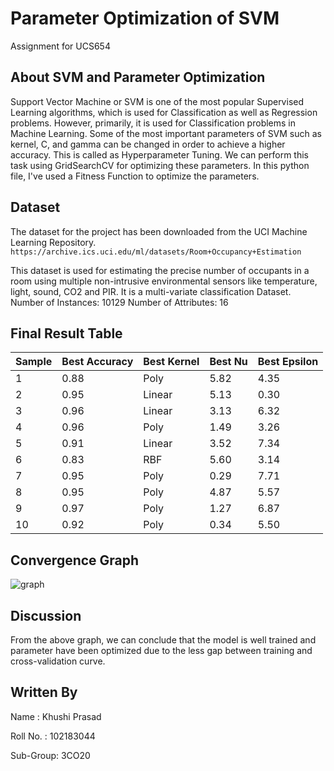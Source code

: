 # Parameter Optimization of SVM
Assignment for UCS654

## About SVM and Parameter Optimization

Support Vector Machine or SVM is one of the most popular Supervised Learning algorithms, which is used for Classification as well as Regression problems. However, primarily, it is used for Classification problems in Machine Learning.
Some of the most important parameters of SVM such as kernel, C, and gamma can be changed in order to achieve a higher accuracy. This is called as Hyperparameter Tuning. 
We can perform this task using GridSearchCV for optimizing these parameters.
In this python file, I've used a Fitness Function to optimize the parameters.

## Dataset

The dataset for the project has been downloaded from the UCI Machine Learning Repository.
`https://archive.ics.uci.edu/ml/datasets/Room+Occupancy+Estimation`

This dataset is used for estimating the precise number of occupants in a room using multiple non-intrusive environmental sensors like temperature, light, sound, CO2 and PIR. It is a multi-variate classification Dataset.
Number of Instances: 10129
Number of Attributes: 16

## Final Result Table

| Sample  | Best Accuracy | Best Kernel | Best Nu | Best Epsilon |
| -----   | ------------- | ----------- | ------- | ------------ |
| 1 | 0.88 | Poly | 5.82 | 4.35 |
| 2 | 0.95 | Linear | 5.13 | 0.30 |
| 3 | 0.96 | Linear | 3.13 | 6.32 |
| 4 | 0.96 | Poly | 1.49 | 3.26 |
| 5 | 0.91 | Linear | 3.52 | 7.34 |
| 6 | 0.83 | RBF | 5.60 | 3.14 |
| 7 | 0.95 | Poly | 0.29 | 7.71 |
| 8 | 0.95 | Poly | 4.87 | 5.57 |
| 9 | 0.97 | Poly | 1.27 | 6.87 |
| 10 | 0.92 | Poly | 0.34 | 5.50 |

## Convergence Graph
![graph](https://user-images.githubusercontent.com/72306997/233000047-3bbc6cf2-8ec0-4276-8519-17da7da2fb25.png)

## Discussion
From the above graph, we can conclude that the model is well trained and parameter have been optimized due to the less gap between training and cross-validation curve.

## Written By
Name : Khushi Prasad
  
Roll No. : 102183044

Sub-Group: 3CO20
